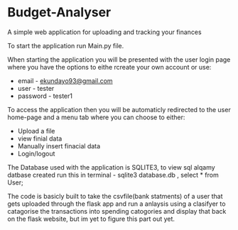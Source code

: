 # Budget-Analyser
A simple web application for uploading and tracking your finances 

To start the application run Main.py file.

When starting the application you will be presented with the user login page where you have the options to eithe rcreate your own account or use:

- email - ekundayo93@gmail.com 
- user - tester 
- password - tester1

To access the application then you will be automaticly redirected to the user home-page and a menu tab where you can choose to either:
- Upload a file
- view finial data 
- Manually insert finacial data 
- Login/logout

The Database used with the application is SQLITE3, to view sql alqamy datbase created run this in terminal - sqlite3 database.db , select * from User;

The code is basicly built to take the csvfile(bank statments) of a user that gets uploaded through the flask app and run a anlaysis using a clasifyer to catagorise the transactions into spending catogories and display that back on the flask website, but im yet to figure this part out yet.
